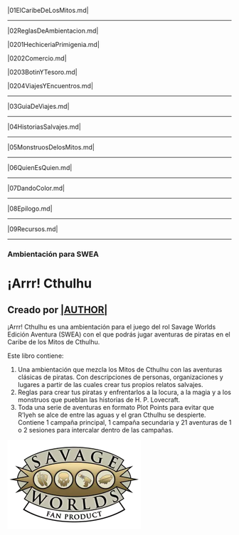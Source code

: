 |01ElCaribeDeLosMitos.md|

***

|02ReglasDeAmbientacion.md|

|0201HechiceriaPrimigenia.md|

|0202Comercio.md|

|0203BotinYTesoro.md|

|0204ViajesYEncuentros.md|

***

|03GuiaDeViajes.md|

***

|04HistoriasSalvajes.md|

***

|05MonstruosDelosMitos.md|

***

|06QuienEsQuien.md|

***

|07DandoColor.md|

***

|08Epilogo.md|

***

|09Recursos.md|

***

### Ambientación para SWEA

# ¡Arrr! Cthulhu

## Creado por [|AUTHOR|](|AUTHOR_URL|)

¡Arrr! Cthulhu es una ambientación para el juego del rol Savage Worlds Edición Aventura (SWEA) con el que podrás jugar aventuras de piratas en el Caribe de los Mitos de Cthulhu.

Este libro contiene:

1.  Una ambientación que mezcla los Mitos de Cthulhu con las aventuras clásicas de piratas. Con descripciones de personas, organizaciones y lugares a partir de las cuales crear tus propios relatos salvajes.
2.  Reglas para crear tus piratas y enfrentarlos a la locura, a la magia y a los monstruos que pueblan las historias de H. P. Lovecraft.
3.  Toda una serie de aventuras en formato Plot Points para evitar que R’lyeh se alce de entre las aguas y el gran Cthulhu se despierte. Contiene 1 campaña principal, 1 campaña secundaria y 21 aventuras de 1 o 2 sesiones para intercalar dentro de las campañas.

![Logo Pinnacle](./images/pinnaclelogo.webp)